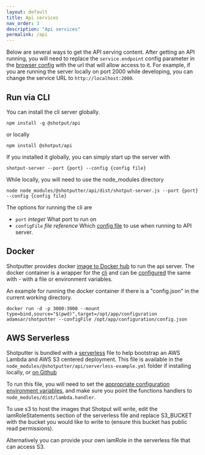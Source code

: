 ```yaml
---
layout: default
title: Api services
nav_order: 3
description: "Api services"
permalink: /api
---
```


Below are several ways to get the API serving content. After getting an API running, you will need to replace
the `service.endpoint` config parameter in the [browser config](/shotputter/#browser-configuration) with the url that will 
allow access to it. For example, if you are running the server locally on port 2000 while developing, you can change the service URL to 
`http://localhost:2000`. 

## Run via CLI

You can install the cli server globally. 
```
npm install -g @shotput/api
```

or locally 
```
npm install @shotput/api
``` 

If you installed it globally, you can simply start up the server with

```
shotput-server --port {port} --config {config file}
```

While locally, you will need to use the node_modules directory


```
node node_modules/@shotputter/api/dist/shotput-server.js --port {port} --config {config file}
```

The options for running the cli are

* `port` *integer*  What port to run on
* `configFile` *file reference* Which [config file](/shotputter/server-configuration) to use when running to API server.

## Docker 

Shotputter provides docker [image to Docker hub](https://hub.docker.com/repository/docker/adamsar/shotputter) to run the api server. The 
docker container is a wrapper for the [cli](/shotputter/api#run-via-cli) and can be [configured](/shotputter/server-configuration) the same with - with a file or environment variables.

An example for running the docker container if there is a "config.json" in the current working directory.

```
docker run -d -p 3000:3000 --mount type=bind,source="$(pwd)",target=/opt/app/configuration adamsar/shotputter --configFile /opt/app/configuration/config.json
```
 
## AWS Serverless

Shotputter is bundled with a [serverless](https://serverless.com) file to help bootstrap an AWS Lambda and AWS S3 
centered deployment. This file is available in the `node_modules/@shotputter/api/serverless-example.yml` folder if installing locally,
or [on Github](https://github.com/adamsar/shotputter/blob/master/packages/api/src/main/serverless/serverless-example.yml)

To run this file, you will need to set the [appropriate configuration environment variables](/shotputter/server-configuration), and make sure you point the functions handlers to `node_modules/dist/lambda.handler`. 

To use s3 to host the images that Shotput will write, edit the iamRoleStatements section of the serverless file and replace S3_BUCKET with the bucket you would like to write to (ensure this bucket has public read permissions).

Alternatively you can provide your own iamRole in the serverless file that can access S3.

     

